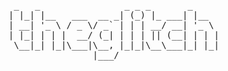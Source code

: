 <html>
<head>
</head>
	
<body>
	<div>
		<pre>
 _   _                _ _ _       _
| |_| |__   ___  __ _| (_) |_ ___| |__
| __| '_ \ / _ \/ _` | | | __/ __| '_ \
| |_| | | |  __/ (_| | | | || (__| | | |
 \__|_| |_|\___|\__, |_|_|\__\___|_| |_|
                |___/
		</pre>
	</div>
<p></p>
</body>
</html>
